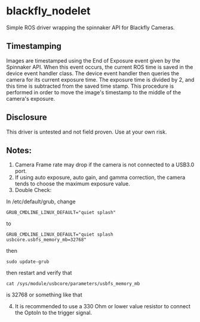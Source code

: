 # blackfly_nodelet

Simple ROS driver wrapping the spinnaker API for Blackfly Cameras.

## Timestamping
Images are timestamped using the End of Exposure event given by the Spinnaker API. When this event occurs, the current ROS time is saved in the device event handler class. The device event handler then queries the camera for its current exposure time. The exposure time is divided by 2, and this time is subtracted from the saved time stamp. This procedure is performed in order to move the image's timestamp to the middle of the camera's exposure. 

## Disclosure
This driver is untested and not field proven. Use at your own risk.

## Notes:
1. Camera Frame rate may drop if the camera is not connected to a USB3.0 port. 
2. If using auto exposure, auto gain, and gamma correction, the camera tends to choose the maximum exposure value.
3. Double Check:

In /etc/default/grub, change 
```
GRUB_CMDLINE_LINUX_DEFAULT="quiet splash"  
```
to 
```
GRUB_CMDLINE_LINUX_DEFAULT="quiet splash usbcore.usbfs_memory_mb=32768"  
```
then 
```
sudo update-grub  
```
then restart and verify that 
```
cat /sys/module/usbcore/parameters/usbfs_memory_mb  
```
is 32768 or something like that

4. It is recommended to use a 330 Ohm or lower value resistor to connect the OptoIn to the trigger signal.